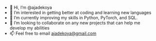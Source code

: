 - 👋 Hi, I’m @ajadekoya
- 👀 I’m interested in getting better at coding and learning new languages
- 🌱 I’m currently improving my skills in Python, PyTorch, and SQL.
- 💞️ I’m looking to collaborate on any new projects that can help me develop my abilities
- 📫 Feel free to email ajadekoya@gmail.com

<!---
Pajjay/Pajjay is a ✨ special ✨ repository because its `README.md` (this file) appears on your GitHub profile.
You can click the Preview link to take a look at your changes.
--->
